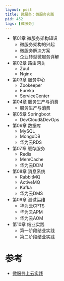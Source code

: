 ```yaml
---
layout: post
title: 微服务：微服务实践
pid: 452
tags: [微服务]
---
```



+ 第01章 微服务架构知识
  + 微服务架构的兴起
  + 微服务解决方案
  + 企业转型微服务详解
+ 第02章 路由网关
  + Zuul
  + Nginx
+ 第03章 服务中心
  + Zookeeper 
  + Eureka
  + ServiceCenter
+ 第04章 服务生产与消费
  + 服务生产与消费
+ 第05章 Springboot
  + DevCloud&amp;DevOps
+ 第06章 数据库
  + MySQL
  + MongoDB
  + 华为云RDS
+ 第07章 缓存服务
  + Redis
  + MemCache
  + 华为云DDM
+ 第08章 消息系统
  + RabbitMQ
  + ActiveMQ
  + Kafka
  + 华为云DMS
+ 第09章 测试运维
  + 华为云CPTS
  + 华为云APM
  + 华为云AOM
+ 第10章 结业实践
  + 第一阶段结业实践
  + 第二阶段结业实践


# 参考
+ [微服务上云实践](https://education.huaweicloud.com:8443/courses/course-v1:HuaweiX+CBUCNXV007+Self-paced/courseware/646ad37c206647fa8c27e2408461ab84/df0c74c92b264e9b945e35c905848790/)